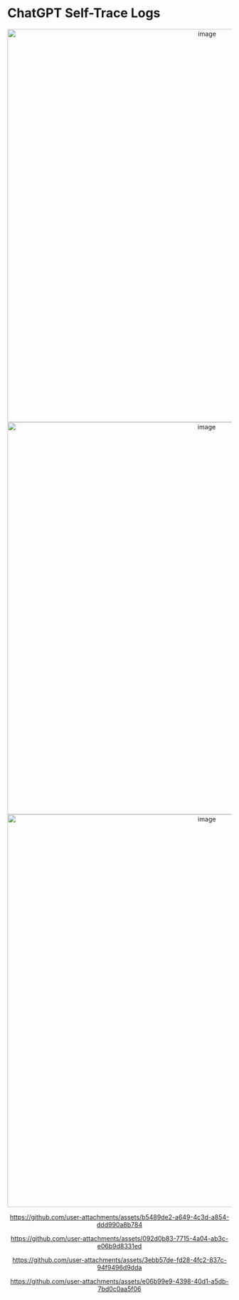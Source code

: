 # ChatGPT Self-Trace Logs

<div align="center">


<img width="882" alt="image" src="https://github.com/user-attachments/assets/7caa5138-f7e1-43b4-afcb-a8c7cdaa82bc" />

<img width="880" alt="image" src="https://github.com/user-attachments/assets/2faba1bc-c452-4b5d-b6b8-8120a1f51a26" />

<img width="881" alt="image" src="https://github.com/user-attachments/assets/f68a611e-7aca-4b9d-8936-398f7874c9b7" />

https://github.com/user-attachments/assets/b5489de2-a649-4c3d-a854-ddd990a8b784


https://github.com/user-attachments/assets/092d0b83-7715-4a04-ab3c-e06b9d8331ed


https://github.com/user-attachments/assets/3ebb57de-fd28-4fc2-837c-94f9496d9dda



https://github.com/user-attachments/assets/e06b99e9-4398-40d1-a5db-7bd0c0aa5f06

